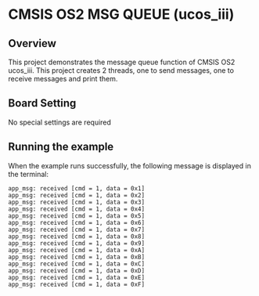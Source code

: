 # CMSIS OS2 MSG QUEUE (ucos_iii)

## Overview

This project demonstrates the message queue function of CMSIS OS2 ucos_iii. This project creates 2 threads, one to send messages, one to receive messages and print them.

## Board Setting

No special settings are required

## Running the example

When the example runs successfully, the following message is displayed in the terminal:
```console
app_msg: received [cmd = 1, data = 0x1]
app_msg: received [cmd = 1, data = 0x2]
app_msg: received [cmd = 1, data = 0x3]
app_msg: received [cmd = 1, data = 0x4]
app_msg: received [cmd = 1, data = 0x5]
app_msg: received [cmd = 1, data = 0x6]
app_msg: received [cmd = 1, data = 0x7]
app_msg: received [cmd = 1, data = 0x8]
app_msg: received [cmd = 1, data = 0x9]
app_msg: received [cmd = 1, data = 0xA]
app_msg: received [cmd = 1, data = 0xB]
app_msg: received [cmd = 1, data = 0xC]
app_msg: received [cmd = 1, data = 0xD]
app_msg: received [cmd = 1, data = 0xE]
app_msg: received [cmd = 1, data = 0xF]
```
